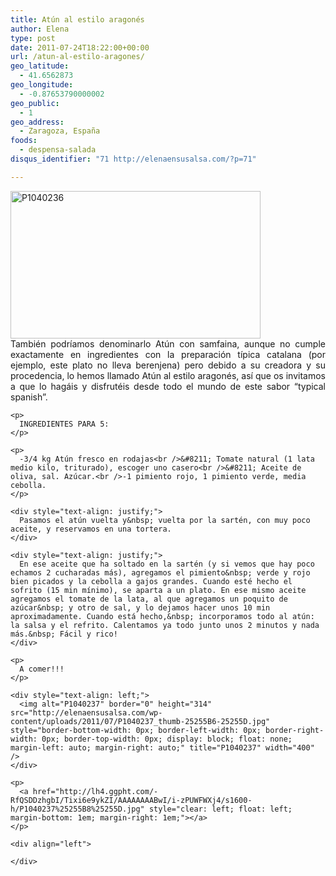 ```yaml
---
title: Atún al estilo aragonés
author: Elena
type: post
date: 2011-07-24T18:22:00+00:00
url: /atun-al-estilo-aragones/
geo_latitude:
  - 41.6562873
geo_longitude:
  - -0.87653790000002
geo_public:
  - 1
geo_address:
  - Zaragoza, España
foods:
  - despensa-salada
disqus_identifier: "71 http://elenaensusalsa.com/?p=71"

---
```

<img alt="P1040236" border="0" height="236" src="http://elenaensusalsa.com/wp-content/uploads/2011/07/P1040236_thumb-25255B5-25255D.jpg" style="border-bottom-width: 0px; border-left-width: 0px; border-right-width: 0px; border-top-width: 0px; display: inline;" title="P1040236" width="400" />

<div align="justify">
  También podríamos denominarlo Atún con samfaina, aunque no cumple exactamente en ingredientes con la preparación típica catalana (por ejemplo, este plato no lleva berenjena) pero debido a su creadora y su procedencia, lo hemos llamado Atún al estilo aragonés, así que os invitamos a que lo hagáis y disfrutéis desde todo el mundo de este sabor “typical spanish”.</p> 
  
  <p>
    </div> 
    
    <p>
      INGREDIENTES PARA 5:
    </p>
    
    <p>
      -3/4 kg Atún fresco en rodajas<br />&#8211; Tomate natural (1 lata medio kilo, triturado), escoger uno casero<br />&#8211; Aceite de oliva, sal. Azúcar.<br />-1 pimiento rojo, 1 pimiento verde, media cebolla.
    </p>
    
    <div style="text-align: justify;">
      Pasamos el atún vuelta y&nbsp; vuelta por la sartén, con muy poco aceite, y reservamos en una tortera.
    </div>
    
    <div style="text-align: justify;">
      En ese aceite que ha soltado en la sartén (y si vemos que hay poco echamos 2 cucharadas más), agregamos el pimiento&nbsp; verde y rojo bien picados y la cebolla a gajos grandes. Cuando esté hecho el sofrito (15 min mínimo), se aparta a un plato. En ese mismo aceite agregamos el tomate de la lata, al que agregamos un poquito de azúcar&nbsp; y otro de sal, y lo dejamos hacer unos 10 min aproximadamente. Cuando está hecho,&nbsp; incorporamos todo al atún: la salsa y el refrito. Calentamos ya todo junto unos 2 minutos y nada más.&nbsp; Fácil y rico!
    </div>
    
    <p>
      A comer!!!
    </p>
    
    <div style="text-align: left;">
      <img alt="P1040237" border="0" height="314" src="http://elenaensusalsa.com/wp-content/uploads/2011/07/P1040237_thumb-25255B6-25255D.jpg" style="border-bottom-width: 0px; border-left-width: 0px; border-right-width: 0px; border-top-width: 0px; display: block; float: none; margin-left: auto; margin-right: auto;" title="P1040237" width="400" />
    </div>
    
    <p>
      <a href="http://lh4.ggpht.com/-RfQSDDzhgbI/Tixi6e9ykZI/AAAAAAAABwI/i-zPUWFWXj4/s1600-h/P1040237%25255B8%25255D.jpg" style="clear: left; float: left; margin-bottom: 1em; margin-right: 1em;"></a>
    </p>
    
    <div align="left">
      ﻿
    </div>
